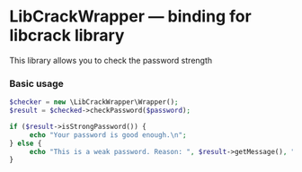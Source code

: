 # LibCrackWrapper — binding for libcrack library
This library allows you to check the password strength

### Basic usage

```php
$checker = new \LibCrackWrapper\Wrapper();
$result = $checked->checkPassword($password);

if ($result->isStrongPassword()) {
     echo "Your password is good enough.\n";
} else {
     echo "This is a weak password. Reason: ", $result->getMessage(), "\n";
}
```
